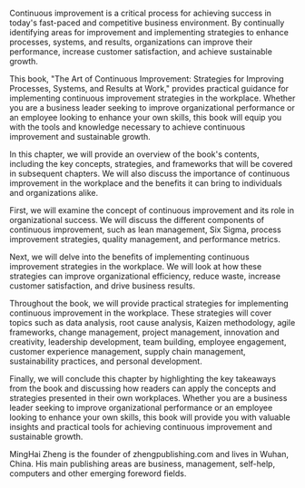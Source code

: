 
Continuous improvement is a critical process for achieving success in today's fast-paced and competitive business environment. By continually identifying areas for improvement and implementing strategies to enhance processes, systems, and results, organizations can improve their performance, increase customer satisfaction, and achieve sustainable growth.

This book, "The Art of Continuous Improvement: Strategies for Improving Processes, Systems, and Results at Work," provides practical guidance for implementing continuous improvement strategies in the workplace. Whether you are a business leader seeking to improve organizational performance or an employee looking to enhance your own skills, this book will equip you with the tools and knowledge necessary to achieve continuous improvement and sustainable growth.

In this chapter, we will provide an overview of the book's contents, including the key concepts, strategies, and frameworks that will be covered in subsequent chapters. We will also discuss the importance of continuous improvement in the workplace and the benefits it can bring to individuals and organizations alike.

First, we will examine the concept of continuous improvement and its role in organizational success. We will discuss the different components of continuous improvement, such as lean management, Six Sigma, process improvement strategies, quality management, and performance metrics.

Next, we will delve into the benefits of implementing continuous improvement strategies in the workplace. We will look at how these strategies can improve organizational efficiency, reduce waste, increase customer satisfaction, and drive business results.

Throughout the book, we will provide practical strategies for implementing continuous improvement in the workplace. These strategies will cover topics such as data analysis, root cause analysis, Kaizen methodology, agile frameworks, change management, project management, innovation and creativity, leadership development, team building, employee engagement, customer experience management, supply chain management, sustainability practices, and personal development.

Finally, we will conclude this chapter by highlighting the key takeaways from the book and discussing how readers can apply the concepts and strategies presented in their own workplaces. Whether you are a business leader seeking to improve organizational performance or an employee looking to enhance your own skills, this book will provide you with valuable insights and practical tools for achieving continuous improvement and sustainable growth.

MingHai Zheng is the founder of zhengpublishing.com and lives in Wuhan, China. His main publishing areas are business, management, self-help, computers and other emerging foreword fields.
